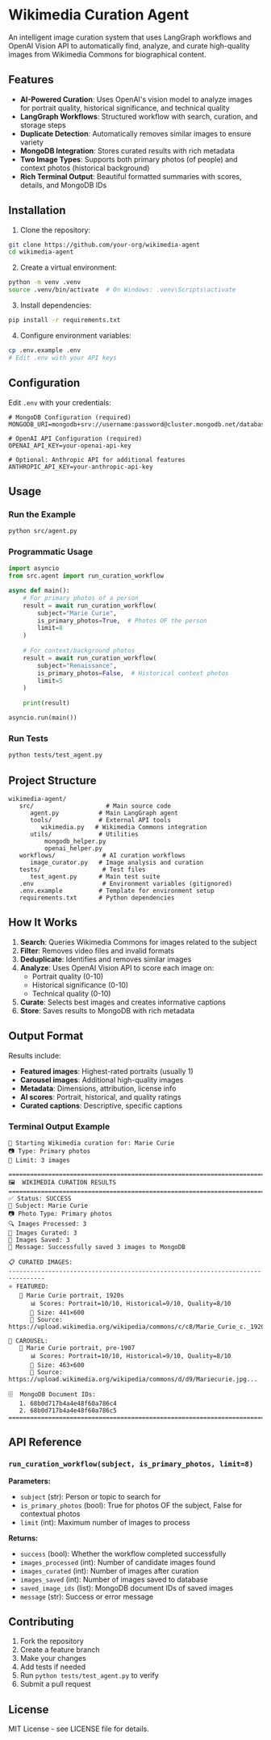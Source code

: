 # Wikimedia Curation Agent

An intelligent image curation system that uses LangGraph workflows and OpenAI Vision API to automatically find, analyze, and curate high-quality images from Wikimedia Commons for biographical content.

## Features

- **AI-Powered Curation**: Uses OpenAI's vision model to analyze images for portrait quality, historical significance, and technical quality
- **LangGraph Workflows**: Structured workflow with search, curation, and storage steps
- **Duplicate Detection**: Automatically removes similar images to ensure variety
- **MongoDB Integration**: Stores curated results with rich metadata
- **Two Image Types**: Supports both primary photos (of people) and context photos (historical background)
- **Rich Terminal Output**: Beautiful formatted summaries with scores, details, and MongoDB IDs

## Installation

1. Clone the repository:
```bash
git clone https://github.com/your-org/wikimedia-agent
cd wikimedia-agent
```

2. Create a virtual environment:
```bash
python -m venv .venv
source .venv/bin/activate  # On Windows: .venv\Scripts\activate
```

3. Install dependencies:
```bash
pip install -r requirements.txt
```

4. Configure environment variables:
```bash
cp .env.example .env
# Edit .env with your API keys
```

## Configuration

Edit `.env` with your credentials:

```env
# MongoDB Configuration (required)
MONGODB_URI=mongodb+srv://username:password@cluster.mongodb.net/database

# OpenAI API Configuration (required)
OPENAI_API_KEY=your-openai-api-key

# Optional: Anthropic API for additional features
ANTHROPIC_API_KEY=your-anthropic-api-key
```

## Usage

### Run the Example
```bash
python src/agent.py
```

### Programmatic Usage
```python
import asyncio
from src.agent import run_curation_workflow

async def main():
    # For primary photos of a person
    result = await run_curation_workflow(
        subject="Marie Curie",
        is_primary_photos=True,  # Photos OF the person
        limit=8
    )
    
    # For context/background photos
    result = await run_curation_workflow(
        subject="Renaissance",
        is_primary_photos=False,  # Historical context photos
        limit=5
    )
    
    print(result)

asyncio.run(main())
```

### Run Tests
```bash
python tests/test_agent.py
```

## Project Structure

```
wikimedia-agent/
   src/                    # Main source code
      agent.py           # Main LangGraph agent
      tools/             # External API tools
         wikimedia.py   # Wikimedia Commons integration
      utils/             # Utilities
          mongodb_helper.py
          openai_helper.py
   workflows/             # AI curation workflows
      image_curator.py   # Image analysis and curation
   tests/                 # Test files
      test_agent.py      # Main test suite
   .env                   # Environment variables (gitignored)
   .env.example          # Template for environment setup
   requirements.txt      # Python dependencies
```

## How It Works

1. **Search**: Queries Wikimedia Commons for images related to the subject
2. **Filter**: Removes video files and invalid formats
3. **Deduplicate**: Identifies and removes similar images
4. **Analyze**: Uses OpenAI Vision API to score each image on:
   - Portrait quality (0-10)
   - Historical significance (0-10) 
   - Technical quality (0-10)
5. **Curate**: Selects best images and creates informative captions
6. **Store**: Saves results to MongoDB with rich metadata

## Output Format

Results include:
- **Featured images**: Highest-rated portraits (usually 1)
- **Carousel images**: Additional high-quality images
- **Metadata**: Dimensions, attribution, license info
- **AI scores**: Portrait, historical, and quality ratings
- **Curated captions**: Descriptive, specific captions

### Terminal Output Example

```
🚀 Starting Wikimedia curation for: Marie Curie
📷 Type: Primary photos
🔢 Limit: 3 images

================================================================================
🖼️  WIKIMEDIA CURATION RESULTS
================================================================================
✅ Status: SUCCESS
👤 Subject: Marie Curie
📷 Photo Type: Primary photos
🔍 Images Processed: 3
🎯 Images Curated: 3
💾 Images Saved: 3
💬 Message: Successfully saved 3 images to MongoDB

📋 CURATED IMAGES:
--------------------------------------------------------------------------------
⭐ FEATURED:
   📸 Marie Curie portrait, 1920s
      📊 Scores: Portrait=10/10, Historical=9/10, Quality=8/10
      📐 Size: 441×600
      🔗 Source: https://upload.wikimedia.org/wikipedia/commons/c/c8/Marie_Curie_c._1920s.jpg...

🎠 CAROUSEL:
   📸 Marie Curie portrait, pre-1907
      📊 Scores: Portrait=10/10, Historical=9/10, Quality=8/10
      📐 Size: 463×600
      🔗 Source: https://upload.wikimedia.org/wikipedia/commons/d/d9/Mariecurie.jpg...

🗄️  MongoDB Document IDs:
   1. 68b0d717b4a4e48f60a786c4
   2. 68b0d717b4a4e48f60a786c5
================================================================================
```

## API Reference

### `run_curation_workflow(subject, is_primary_photos, limit=8)`

**Parameters:**
- `subject` (str): Person or topic to search for
- `is_primary_photos` (bool): True for photos OF the subject, False for contextual photos
- `limit` (int): Maximum number of images to process

**Returns:**
- `success` (bool): Whether the workflow completed successfully
- `images_processed` (int): Number of candidate images found
- `images_curated` (int): Number of images after curation
- `images_saved` (int): Number of images saved to database
- `saved_image_ids` (list): MongoDB document IDs of saved images
- `message` (str): Success or error message

## Contributing

1. Fork the repository
2. Create a feature branch
3. Make your changes
4. Add tests if needed
5. Run `python tests/test_agent.py` to verify
6. Submit a pull request

## License

MIT License - see LICENSE file for details.